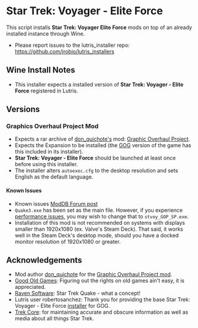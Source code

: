 # Star Trek: Voyager - Elite Force

This script installs **Star Trek: Voyager Elite Force** mods on top of an already installed instance through Wine.

- Please report issues to the lutris_installer repo: https://github.com/jrobio/lutris_installers

## Wine Install Notes

- This installer expects a installed version of **Star Trek: Voyager - Elite Force** registered in Lutris.

## Versions

### Graphics Overhaul Project Mod

- Expects a rar archive of [don_quichote's](https://www.moddb.com/members/don-quichote) mod: [Graphic Overhaul Project](https://www.moddb.com/mods/elite-force-graphic-overhaul-project).
- Expects the Expansion to be installed (the [GOG](https://www.gog.com/en/game/star_trek_voyager_elite_force) version of the game has this included in its installer).
- **Star Trek: Voyager - Elite Force** should be launched at least once before using this installer.
- The installer alters `autoexec.cfg` to the desktop resolution and sets English as the default language.

#### Known Issues

- Known issues [ModDB Forum post](https://www.moddb.com/mods/elite-force-graphic-overhaul-project/forum/thread/known-bugs-and-issues-v090)
- `Quake3.exe` has been set as the main file. However, if you experience [performance issues](https://www.moddb.com/mods/elite-force-graphic-overhaul-project/forum/thread/mod-installation-v090-and-configuration), you may wish to change that to `stvoy_GOP_SP.exe`.
- Installation of this mod is not recommended on systems with displays smaller than 1920x1080 (ex. Valve's Steam Deck). That said, it works well in the Steam Deck's desktop mode, should you have a docked monitor resolution of 1920x1080 or greater. 

## Acknowledgements

- Mod author [don_quichote](https://www.moddb.com/members/don-quichote) for the [Graphic Overhaul Project mod](https://www.moddb.com/mods/elite-force-graphic-overhaul-project).
- [Good Old Games](https://www.gog.com/en/game/star_trek_voyager_elite_force): Figuring out the rights on old games ain't easy, it is appreciated.
- [Raven Software](https://www.ravensoftware.com/): Star Trek Quake - what a concept!
- Lutris user robertosanchez: Thank you for providing the base Star Trek: Voyager - Elite Force [installer]((https://lutris.net/games/install/29545/view)) for GOG.
- [Trek Core](https://gaming.trekcore.com/eliteforce/): for maintaining accurate and obscure information as well as media about all things Star Trek.
